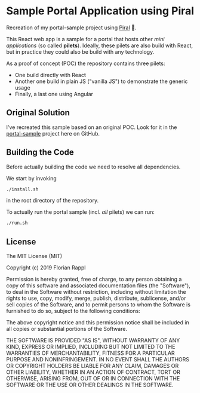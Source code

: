 # Sample Portal Application using Piral

Recreation of my portal-sample project using [Piral](https://piral.io) :rocket:.

This React web app is a sample for a portal that hosts other *mini applications* (so called **pilets**). Ideally, these pilets are also build with React, but in practice they could also be build with any technology.

As a proof of concept (POC) the repository contains three pilets:

- One build directly with React
- Another one build in plain JS ("vanilla JS") to demonstrate the generic usage
- Finally, a last one using Angular

## Original Solution

I've recreated this sample based on an original POC. Look for it in the [portal-sample](https://github.com/FlorianRappl/portal-sample) project here on GitHub.

## Building the Code

Before actually building the code we need to resolve all dependencies.

We start by invoking

```bash
./install.sh
```

in the root directory of the repository.

To actually run the portal sample (incl. *all* pilets) we can run:

```bash
./run.sh
```

## License

The MIT License (MIT)

Copyright (c) 2019 Florian Rappl

Permission is hereby granted, free of charge, to any person obtaining a copy of this software and associated documentation files (the "Software"), to deal in the Software without restriction, including without limitation the rights to use, copy, modify, merge, publish, distribute, sublicense, and/or sell copies of the Software, and to permit persons to whom the Software is furnished to do so, subject to the following conditions:

The above copyright notice and this permission notice shall be included in all copies or substantial portions of the Software.

THE SOFTWARE IS PROVIDED "AS IS", WITHOUT WARRANTY OF ANY KIND, EXPRESS OR IMPLIED, INCLUDING BUT NOT LIMITED TO THE WARRANTIES OF MERCHANTABILITY, FITNESS FOR A PARTICULAR PURPOSE AND NONINFRINGEMENT. IN NO EVENT SHALL THE AUTHORS OR COPYRIGHT HOLDERS BE LIABLE FOR ANY CLAIM, DAMAGES OR OTHER LIABILITY, WHETHER IN AN ACTION OF CONTRACT, TORT OR OTHERWISE, ARISING FROM, OUT OF OR IN CONNECTION WITH THE SOFTWARE OR THE USE OR OTHER DEALINGS IN THE SOFTWARE.
